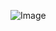 ![Image](https://user-images.githubusercontent.com/71160192/92984752-95861000-f47a-11ea-8166-a4e537755eb3.JPG)
